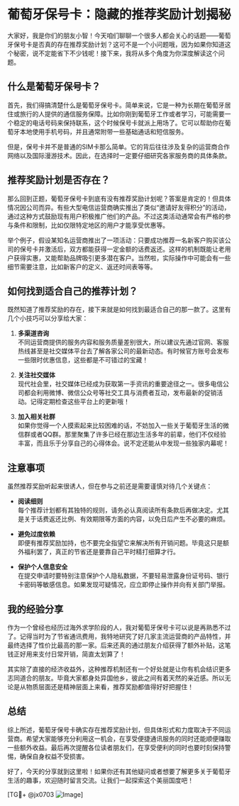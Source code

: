 # 葡萄牙保号卡：隐藏的推荐奖励计划揭秘

大家好，我是你们的朋友小智！今天咱们聊聊一个很多人都会关心的话题——葡萄牙保号卡是否真的存在推荐奖励计划？这可不是一个小问题哦，因为如果你知道这个秘密，说不定能省下不少钱呢！接下来，我将从多个角度为你深度解读这个问题。

## 什么是葡萄牙保号卡？

首先，我们得搞清楚什么是葡萄牙保号卡。简单来说，它是一种为长期在葡萄牙居住或旅行的人提供的通信服务保障。比如你刚到葡萄牙工作或者学习，可能需要一个稳定的电话号码来保持联系，这个时候保号卡就派上用场了。它可以帮助你在葡萄牙本地使用手机号码，并且通常附带一些基础通话和短信服务。

但是，保号卡并不是普通的SIM卡那么简单。它的背后往往涉及复杂的运营商合作网络以及国际漫游技术。因此，在选择时一定要仔细研究各家服务商的具体条款。

## 推荐奖励计划是否存在？

那么回到正题，葡萄牙保号卡到底有没有推荐奖励计划呢？答案是肯定的！但具体情况因公司而异。有些大型电信运营商确实推出了类似“邀请好友得积分”的活动，通过这种方式鼓励现有用户积极推广他们的产品。不过这类活动通常会有严格的参与条件和限制，比如仅限特定地区的用户才能享受优惠等。

举个例子，假设某知名运营商推出了一项活动：只要成功推荐一名新客户购买该公司的保号卡并激活后，双方都能获得一定金额的话费返还。这样的机制既能让老用户获得实惠，又能帮助品牌吸引更多潜在客户。当然啦，实际操作中可能会有一些细节需要注意，比如新客户的定义、返还时间表等等。

## 如何找到适合自己的推荐计划？

既然知道了推荐奖励的存在，接下来就是如何找到最适合自己的那一款了。这里有几个小技巧可以分享给大家：

1. **多渠道咨询**  
   不同运营商提供的服务内容和服务质量差别很大，所以建议先通过官网、客服热线甚至是社交媒体平台去了解各家公司的最新动态。有时候官方账号会发布一些限时优惠信息，这些都是不可错过的宝藏！

2. **关注社交媒体**  
   现代社会里，社交媒体已经成为获取第一手资讯的重要途径之一。很多电信公司都会利用微博、微信公众号等社交工具与消费者互动，发布最新的促销活动。记得定期检查这些平台上的更新哦！

3. **加入相关社群**  
   如果你觉得一个人摸索起来比较困难的话，不妨加入一些关于葡萄牙生活的微信群或者QQ群。那里聚集了许多已经在那边生活多年的前辈，他们不仅经验丰富，而且乐于分享自己的心得体会。说不定还能从中发现一些独家内幕呢！

## 注意事项

虽然推荐奖励听起来很诱人，但在参与之前还是需要谨慎对待几个关键点：

- **阅读细则**  
  每个推荐计划都有其独特的规则，请务必认真阅读所有条款后再做决定。尤其是关于话费返还比例、有效期限等方面的内容，以免日后产生不必要的麻烦。
  
- **避免过度依赖**  
  即便有推荐奖励加持，也不要完全指望它来解决所有开销问题。毕竟这只是额外福利罢了，真正的节省还是要靠自己平时精打细算才行。

- **保护个人信息安全**  
  在提交申请时要特别注意保护个人隐私数据，不要轻易泄露身份证号码、银行卡密码等敏感信息。如果发现可疑情况，应立即停止操作并向有关部门举报。

## 我的经验分享

作为一个曾经也经历过海外求学阶段的人，我对葡萄牙保号卡可以说是再熟悉不过了。记得当时为了节省通讯费用，我特地研究了好几家主流运营商的产品特性，并最终选择了性价比最高的那一家。后来还真的通过朋友介绍获得了额外补贴，这笔钱正好用来支付日常开销，简直太划算了！

其实除了直接的经济收益外，这种推荐机制还有一个好处就是让你有机会结识更多志同道合的朋友。毕竟大家都身处异国他乡，彼此之间有着天然的亲近感。所以无论是从物质层面还是精神层面上来看，推荐奖励都值得好好把握住！

## 总结

综上所述，葡萄牙保号卡确实存在推荐奖励计划，但具体形式和力度取决于不同运营商。希望大家能够充分利用这一机会，在享受便捷通讯服务的同时还能顺便赚取一些额外收益。最后再次提醒各位读者朋友们，在享受便利的同时也要时刻保持警惕，确保自身权益不受损害。

好了，今天的分享就到这里啦！如果你还有其他疑问或者想要了解更多关于葡萄牙生活的趣事，欢迎随时留言交流。让我们一起探索这个美丽国度吧！

[TG💪+ @jx0703 ![Image](https://github.com/user-attachments/assets/dbca1d08-cadb-493c-b0ec-ad6f7a83f270)]